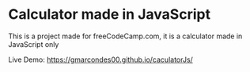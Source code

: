# Calculator made in JavaScript

This is a project made for freeCodeCamp.com, it is a calculator made in JavaScript only

Live Demo: https://gmarcondes00.github.io/caculatorJs/
